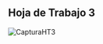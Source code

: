 ## Hoja de Trabajo 3
![CapturaHT3](https://user-images.githubusercontent.com/66295181/85817743-0e9f8200-b72c-11ea-8a33-b60b6a0d301f.JPG)
